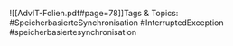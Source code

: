 
![[AdvIT-Folien.pdf#page=78]]Tags & Topics:
   #SpeicherbasierteSynchronisation
   #InterruptedException
   #speicherbasiertesynchronisation